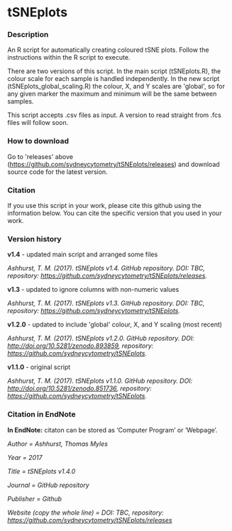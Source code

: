 # tSNEplots
### Description ###
An R script for automatically creating coloured tSNE plots. Follow the instructions within the R script to execute.

There are two versions of this script. In the main script (tSNEplots.R), the colour scale for each sample is handled independently. In the new script (tSNEplots_global_scaling.R) the colour, X, and Y scales are 'global', so for any given marker the maximum and minimum will be the same between samples.

This script accepts .csv files as input. A version to read straight from .fcs files will follow soon.

### How to download ###
Go to 'releases' above (https://github.com/sydneycytometry/tSNEplots/releases) and download source code for the latest version. 

### Citation ###
If you use this script in your work, please cite this github using the information below. You can cite the specific version that you used in your work.


### Version history ###

**v1.4** - updated main script and arranged some files

*Ashhurst, T. M. (2017). tSNEplots v1.4. GitHub repository. DOI: TBC, repository: https://github.com/sydneycytometry/tSNEplots/releases.*

**v1.3** - updated to ignore columns with non-numeric values

*Ashhurst, T. M. (2017). tSNEplots v1.3. GitHub repository. DOI: TBC, repository: https://github.com/sydneycytometry/tSNEplots.*

**v1.2.0** - updated to include 'global' colour, X, and Y scaling (most recent)

*Ashhurst, T. M. (2017). tSNEplots v1.2.0. GitHub repository. DOI: http://doi.org/10.5281/zenodo.893859, repository: https://github.com/sydneycytometry/tSNEplots.*

**v1.1.0** - original script

*Ashhurst, T. M. (2017). tSNEplots v1.1.0. GitHub repository. DOI: http://doi.org/10.5281/zenodo.851736, repository: https://github.com/sydneycytometry/tSNEplots.*


### Citation in EndNote ###


**In EndNote:** citaton can be stored as ‘Computer Program’ or ‘Webpage’.

*Author =					                Ashhurst, Thomas Myles*

*Year =						                2017*

*Title =						              tSNEplots v1.4.0*

*Journal = 				                GitHub repository*

*Publisher = 			                Github*

*Website (copy the whole line) = 	DOI: TBC, repository: https://github.com/sydneycytometry/tSNEplots/releases*

